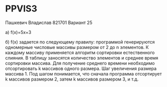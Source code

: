 # PPVIS3
Пашкевич Владислав 821701 Вариант 25

а) f(x)=5x+3 

б) f(x) задается по следующему правилу: программой генерируются одномерные числовые массивы размером от 2 до n элементов.
К каждому массиву применяется алгоритм сортировки естественного слияния. В таблицу заносятся количество элементов и среднее
время сортировки массива. Для получение среднего времени необходимо отсортировать k массивов одного размера. Шаг увеличения
размера массива 1. Под шагом понимается, что сначала программа отсортирует k массивов размером 2, затем k массивов размером 3, и т.д.
